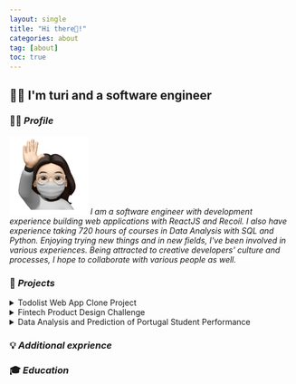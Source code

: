 ```yaml
---
layout: single
title: "Hi there👋!"
categories: about
tag: [about]
toc: true
---
```


## 👩‍💻 I'm turi and a software engineer

### 🙋‍♀️ _Profile_

<img src="../images/2022-07-27-first/author-logo.png" alt="author-logo" style="zoom: 33%;" />
<i>I am a software engineer with development experience building web applications with ReactJS and Recoil. I also have experience taking 720 hours of courses in Data Analysis with SQL and Python. Enjoying trying new things and in new fields, I've been involved in various experiences. Being attracted to creative developers' culture and processes, I hope to collaborate with various people as well.</i>

### 🚀 _Projects_

<details>
      <summary>Todolist Web App Clone Project</summary> 
      <i>December 2021 - Present</i>
      <br>
      <img src="../images/2022-07-27-first/todoclone.gif"> <br>
      <i>▪ Developed front-end user experience using React JS, Recoil, Material UI, and REST APIs<br>
      ▪ Built app with React and while managing State through Asynchronous Recoil Atom<br>
      ▪ Analyzed the target application's structure to clone<br></i> <br>
</details>
<details>
      <summary>Fintech Product Design Challenge</summary>
      <i>June 2021 - August 2021</i>
      <br>
      <img src="../images/2022-07-27-first/Untitled (1).png"> <br>
      <i>▪ Designed an idea, showing investment information and the correlation between social network service analysis and stock price<br>
      ▪ Had interviews with 10 target users and conducted paper research on 100 potential customers<br>
      ▪ Selected final 15 teams and won $1,000 budget for Toaster service idea<br></i> <br>
</details>
<details>
      <summary>Data Analysis and Prediction of Portugal Student Performance</summary>
      <i>October 2021 - November 2021</i>
      <br>
      <i>▪ Analyzed to identify the main variables that affect the students' final grades and find better combinations of variables<br>
      ▪ Used machine learning with Random Forest Model of scikit-learn in Python<br>
      ▪ Searched related research and papers to analyze given data set<br></i> <br>
<br>
</details>

### 💡 _Additional exprience_

### 🎓 _Education_

<br>
